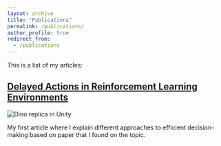 ```yaml
---
layout: archive
title: "Publications"
permalink: /publications/
author_profile: true
redirect_from:
  - /publications
---
```


This is a list of my articles: 

## [Delayed Actions in Reinforcement Learning Environments](https://medium.com/@markelovdp/delayed-actions-in-reinforcement-learning-environments-16125a7d731c)

![Dino replica in Unity](https://media.giphy.com/media/YOkl7ox9OMctplxaGg/giphy.gif)

My first article where I explain different approaches to efficient decision-making based on paper that I found on the topic.